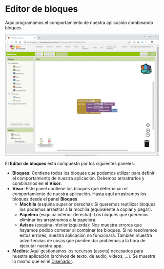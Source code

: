 # Editor de bloques

Aquí programamos el comportamiento de nuestra aplicación combinando bloques.

![](images/editor-de-bloques-01.png)

El **Editor de bloques** está compuesto por los siguientes paneles:

* **Bloques**: Contiene todos los bloques que podemos utilizar para definir el comportamiento de nuestra aplicación. Debemos arrastrarlos y combinarlos en el **Visor**.
* **Visor**: Este panel contiene los bloques que determinan el comportamiento de nuestra aplicación. Hasta aquí arrastramos los bloques desde el panel **Bloques**.
  * **Mochila** (esquina superior derecha): Si queremos reutilizar bloques los podemos arrastrar a la mochila (equivalente a copiar y pegar).
  * **Papelera** (esquina inferior derecha): Los bloques que queremos eliminar los arrastramos a la papelera.
  * **Avisos** (esquina inferior izquierda): Nos muestra errores que hayamos podido cometer al combinar los bloques. Si no resolvemos estos errores, nuestra aplicación no funcionará. También muestra advertencias de cosas que pueden dar problemas a la hora de ejecutar nuestra app.
* **Medios**: Aquí gestionamos los recursos (assets) necesarios para nuestra aplicación (archivos de texto, de audio, vídeos, ...). Se muestra lo mismo que en el [Diseñador](el-disenador).